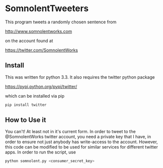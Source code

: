 # SomnolentTweeters

This program tweets a randomly chosen sentence from

http://www.somnolentworks.com

on the account found at

https://twitter.com/SomnolentWorks

## Install
This was written for python 3.3.  It also requires the twitter python package

https://pypi.python.org/pypi/twitter/

which can be installed via pip

```bash
pip install twitter
```

## How to Use it
You can't!  At least not in it's current form.  In order to tweet to the
@SomnolentWorks twitter account, you need a private key that I have, in order to
ensure not just anybody has write-access to the account.  However, this code can
be modified to be used for similar services for different twitter apps.  In
order to run the script, use

```bash
python somnolent.py <consumer_secret_key>
```
